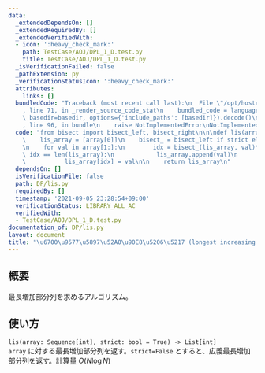 ```yaml
---
data:
  _extendedDependsOn: []
  _extendedRequiredBy: []
  _extendedVerifiedWith:
  - icon: ':heavy_check_mark:'
    path: TestCase/AOJ/DPL_1_D.test.py
    title: TestCase/AOJ/DPL_1_D.test.py
  _isVerificationFailed: false
  _pathExtension: py
  _verificationStatusIcon: ':heavy_check_mark:'
  attributes:
    links: []
  bundledCode: "Traceback (most recent call last):\n  File \"/opt/hostedtoolcache/Python/3.10.5/x64/lib/python3.10/site-packages/onlinejudge_verify/documentation/build.py\"\
    , line 71, in _render_source_code_stat\n    bundled_code = language.bundle(stat.path,\
    \ basedir=basedir, options={'include_paths': [basedir]}).decode()\n  File \"/opt/hostedtoolcache/Python/3.10.5/x64/lib/python3.10/site-packages/onlinejudge_verify/languages/python.py\"\
    , line 96, in bundle\n    raise NotImplementedError\nNotImplementedError\n"
  code: "from bisect import bisect_left, bisect_right\n\n\ndef lis(array, strict=True):\n\
    \    lis_array = [array[0]]\n    bisect_ = bisect_left if strict else bisect_right\n\
    \n    for val in array[1:]:\n        idx = bisect_(lis_array, val)\n        if\
    \ idx == len(lis_array):\n            lis_array.append(val)\n        else:\n \
    \           lis_array[idx] = val\n\n    return lis_array\n"
  dependsOn: []
  isVerificationFile: false
  path: DP/lis.py
  requiredBy: []
  timestamp: '2021-09-05 23:28:54+09:00'
  verificationStatus: LIBRARY_ALL_AC
  verifiedWith:
  - TestCase/AOJ/DPL_1_D.test.py
documentation_of: DP/lis.py
layout: document
title: "\u6700\u9577\u5897\u52A0\u90E8\u5206\u5217 (longest increasing subsequence)"
---
```


## 概要
最長増加部分列を求めるアルゴリズム。

## 使い方
`lis(array: Sequence[int], strict: bool = True) -> List[int]`  
`array` に対する最長増加部分列を返す。`strict=False` とすると、広義最長増加部分列を返す。計算量 $O(N \log N)$
